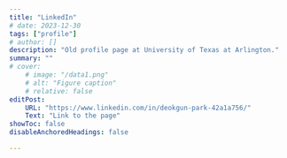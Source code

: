 ```yaml
---
title: "LinkedIn" 
# date: 2023-12-30
tags: ["profile"]
# author: []
description: "Old profile page at University of Texas at Arlington."
summary: ""
# cover:
    # image: "/data1.png"
    # alt: "Figure caption"
    # relative: false
editPost:
    URL: "https://www.linkedin.com/in/deokgun-park-42a1a756/"
    Text: "Link to the page"
showToc: false
disableAnchoredHeadings: false

---
```


